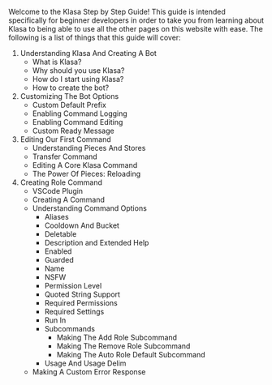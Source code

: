 Welcome to the Klasa Step by Step Guide! This guide is intended specifically for beginner developers in order to take you from learning about Klasa to being able to use all the other pages on this website with ease. The following is a list of things that this guide will cover:

1. Understanding Klasa And Creating A Bot
	- What is Klasa?
	- Why should you use Klasa?
	- How do I start using Klasa?
	- How to create the bot?
2. Customizing The Bot Options
	- Custom Default Prefix
	- Enabling Command Logging
	- Enabling Command Editing
	- Custom Ready Message
3. Editing Our First Command
	- Understanding Pieces And Stores
	- Transfer Command
	- Editing A Core Klasa Command
	- The Power Of Pieces: Reloading
4. Creating Role Command
	- VSCode Plugin
	- Creating A Command
	- Understanding Command Options
		- Aliases
		- Cooldown And Bucket
		- Deletable
		- Description and Extended Help
		- Enabled
		- Guarded
		- Name
		- NSFW
		- Permission Level
		- Quoted String Support
		- Required Permissions
		- Required Settings
		- Run In
		- Subcommands
			- Making The Add Role Subcommand
			- Making The Remove Role Subcommand
			- Making The Auto Role Default Subcommand
		- Usage And Usage Delim
	- Making A Custom Error Response
